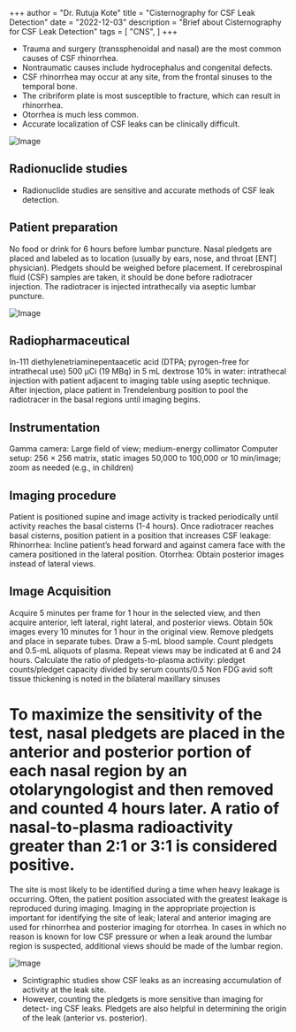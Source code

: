+++
author = "Dr. Rutuja Kote"
title = "Cisternography for CSF Leak Detection"
date = "2022-12-03"
description = "Brief about Cisternography for CSF Leak Detection"
tags = [
    "CNS",
]
+++


- Trauma and surgery (transsphenoidal and nasal) are the most common causes of CSF rhinorrhea. 
- Nontraumatic causes include hydrocephalus and congenital defects.
- CSF rhinorrhea may occur at any site, from the frontal sinuses to the temporal bone. 
- The cribriform plate is most susceptible to fracture, which can result in rhinorrhea. 
- Otorrhea is much less common. 
- Accurate localization of CSF leaks can be clinically difficult.

![Image](/Cisternographyforleak/1.png)


## Radionuclide studies
- Radionuclide studies are sensitive and accurate methods of CSF leak detection. 


## Patient preparation
No food or drink for 6 hours before lumbar puncture. Nasal pledgets are placed and labeled as to location (usually by ears, nose, and throat [ENT] physician). Pledgets should be weighed before placement. If cerebrospinal fluid (CSF) samples are taken, it should be done before radiotracer injection. The radiotracer is injected intrathecally via aseptic lumbar puncture.


![Image](/Cisternographyforleak/2.png)


## Radiopharmaceutical
In-111 diethylenetriaminepentaacetic acid (DTPA; pyrogen-free for intrathecal use) 500 μCi (19 MBq) in 5 mL dextrose 10% in water: intrathecal injection with patient adjacent to imaging table using aseptic technique. After injection, place patient in Trendelenburg position to pool the radiotracer in the basal regions until imaging begins.


## Instrumentation
Gamma camera: Large field of view; medium-energy collimator
Computer setup: 256 × 256 matrix, static images 50,000 to 100,000 or 10 min/image; zoom as needed (e.g., in children)


## Imaging procedure
Patient is positioned supine and image activity is tracked periodically until activity reaches the basal cisterns (1-4 hours).
Once radiotracer reaches basal cisterns, position patient in a position that increases CSF leakage:
Rhinorrhea: Incline patient’s head forward and against camera face with
the camera positioned in the lateral position.
Otorrhea: Obtain posterior images instead of lateral views.


## Image Acquisition
Acquire 5 minutes per frame for 1 hour in the selected view, and then acquire anterior, left lateral, right lateral, and posterior views.
Obtain 50k images every 10 minutes for 1 hour in the original view.
Remove pledgets and place in separate tubes. Draw a 5-mL blood sample.
Count pledgets and 0.5-mL aliquots of plasma.
Repeat views may be indicated at 6 and 24 hours.
Calculate the ratio of pledgets-to-plasma activity: pledget counts/pledget
capacity divided by serum counts/0.5 Non FDG avid soft tissue thickening is noted in the bilateral maxillary sinuses


# To maximize the sensitivity of the test, nasal pledgets are placed in the anterior and posterior portion of each nasal region by an otolaryngologist and then removed and counted 4 hours later. A ratio of nasal-to-plasma radioactivity greater than 2:1 or 3:1 is considered positive.


The site is most likely to be identified during a time when heavy leakage is occurring. Often, the patient position associated with the greatest leakage is reproduced during imaging. Imaging in the appropriate projection is important for identifying the site of leak; lateral and anterior imaging are used for rhinorrhea and posterior imaging for otorrhea. In cases in which no reason is known for low CSF pressure or when a leak around the lumbar region is suspected, additional views should be made of the lumbar region.


![Image](/Cisternographyforleak/3.png)


- Scintigraphic studies show CSF leaks as an increasing accumulation of activity at the leak site.  
- However, counting the pledgets is more sensitive than imaging for detect- ing CSF leaks. Pledgets are also helpful in determining the origin of the leak (anterior vs. posterior).
















